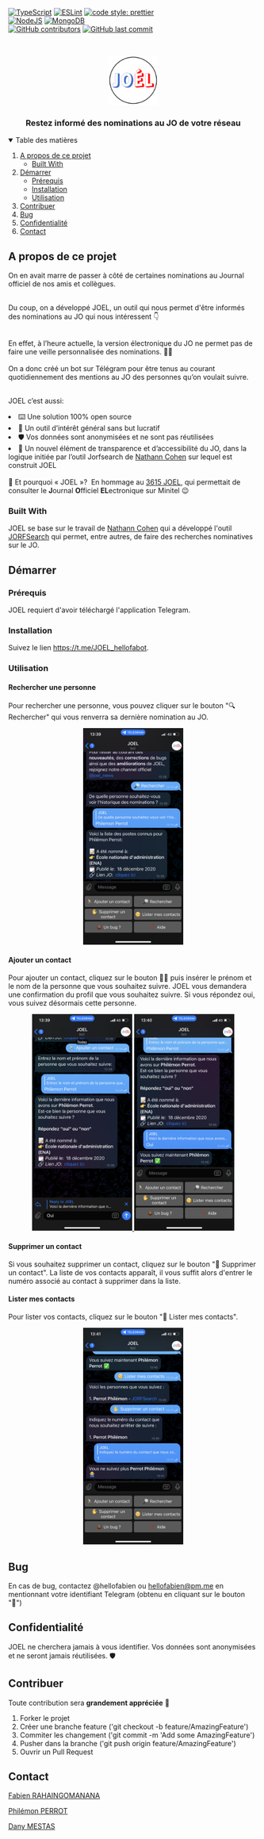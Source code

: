 [![TypeScript](https://badges.frapsoft.com/typescript/code/typescript.svg?v=101)](https://github.com/microsoft/TypeScript)
[![ESLint](https://github.com/DanyPM/joel_fork/actions/workflows/main.yml/badge.svg?branch=main)](https://github.com/DanyPM/joel_fork/actions/workflows/main.yml)
[![code style: prettier](https://img.shields.io/badge/code_style-prettier-ff69b4.svg?style=flat-square)](https://github.com/prettier/prettier)
<br />
[![NodeJS](https://img.shields.io/badge/node.js-6DA55F?style=for-the-badge&logo=node.js&logoColor=white)](https://nodejs.org)
[![MongoDB](https://img.shields.io/badge/MongoDB-%234ea94b.svg?style=for-the-badge&logo=mongodb&logoColor=white)]((https://www.mongodb.com/))
<br />
[![GitHub contributors](https://img.shields.io/github/contributors-anon/fabrahaingo/joel)](https://github.com/fabrahaingo/joel/graphs/contributors)
[![GitHub last commit](https://img.shields.io/github/last-commit/fabrahaingo/joel)](https://github.com/fabrahaingo/joel/commits/main/)


<!-- PROJECT LOGO -->
<br />
<p align="center">
  <a href="./img/logo.png">
    <img src="img/logo.png" alt="Logo" width="100" height="100">
  </a>
  <h3 align="center">Restez informé des nominations au JO de votre réseau	</h3>
</p>

<!-- TABLE OF CONTENTS -->
<details open="open">
  <summary>Table des matières</summary>
  <ol>
    <li>
      <a href="#about-the-project">A propos de ce projet</a>
      <ul>
        <li><a href="#built-with">Built With</a></li>
      </ul>
    </li>
    <li>
      <a href="#getting-started">Démarrer</a>
      <ul>
        <li><a href="#prérequis">Prérequis</a></li>
        <li><a href="#installation">Installation</a></li>
      	<li><a href="#utilisation">Utilisation</a></li>
	  </ul>
    </li>
    <li><a href="#contribuer">Contribuer</a></li>
	<li><a href="#bug"> Bug </a></li>
	<li><a href="#confidentialité"> Confidentialité </a></li>
    <li><a href="#contact">Contact</a></li>
    <!-- <li><a href="#acknowledgements">Acknowledgements</a></li> -->
  </ol>
</details>

## A propos de ce projet

On en avait marre de passer à côté de certaines nominations au Journal officiel de nos amis et collègues. </br></br>

Du coup, on a développé JOEL, un outil qui nous permet d'être informés des nominations au JO qui nous intéressent 👇 </br></br>

En effet, à l’heure actuelle, la version électronique du JO ne permet pas de faire une veille personnalisée des nominations. 🤷‍♂️
</br></br>
On a donc créé un bot sur Télégram pour être tenus au courant quotidiennement des mentions au JO des personnes qu’on voulait suivre. 
</br></br>

JOEL c’est aussi:

<li> ⌨️ Une solution 100% open source</li>
<li> 💸 Un outil d’intérêt général sans but lucratif </li>
<li>🛡 Vos données sont anonymisées et ne sont pas réutilisées </li>
<li>🧩 Un nouvel élément de transparence et d’accessibilité du JO, dans la logique initiée par l’outil Jorfsearch de <a href="https://github.com/nathanncohen">Nathann Cohen</a> sur lequel est construit JOEL </li>
</br> 🤔 Et pourquoi « JOEL »? 
En hommage au <a href="https://fr.wikipedia.org/wiki/Fichier:Publicit%C3%A9_3615_JOEL.png">3615 JOEL</a>, qui permettait de consulter le <b>J</b>ournal <b>O</b>fficiel <b>EL</b>ectronique sur Minitel 😉 </br>

### Built With

JOEL se base sur le travail de <a href="https://github.com/nathanncohen">Nathann Cohen</a> qui a développé l'outil <a href="https://jorfsearch.steinertriples.ch/">JORFSearch</a> qui permet, entre autres, de faire des recherches nominatives sur le JO.</br>

<!-- Démarrer -->

## Démarrer

### Prérequis

JOEL requiert d'avoir téléchargé l'application Telegram.

### Installation

Suivez le lien <a href="https://t.me/JOEL_hellofabot">https://t.me/JOEL_hellofabot</a>.

### Utilisation

#### Rechercher une personne

Pour rechercher une personne, vous pouvez cliquer sur le bouton "🔍 Rechercher" qui vous renverra sa dernière nomination au JO.

<p align="center">
  <a href="./img/tuto/search.png">
    <img src="img/tuto/search.png" alt="Logo" width=40% height=40%>
  </a>
</p>

#### Ajouter un contact

Pour ajouter un contact, cliquez sur le bouton 🏃‍♀️ puis insérer le prénom et le nom de la personne que vous souhaitez suivre.
JOEL vous demandera une confirmation du profil que vous souhaitez suivre. Si vous répondez oui, vous suivez désormais cette personne.

<p align="center">
  <a href="./img/tuto/add1.png">
    <img src="img/tuto/add1.png" alt="Logo" width=40% height=40%>
    <img src="img/tuto/add2.png" alt="Logo" width=40% height=40%>
  </a>
<p>

#### Supprimer un contact

Si vous souhaitez supprimer un contact, cliquez sur le bouton "🤚 Supprimer un contact".
La liste de vos contacts apparaît, il vous suffit alors d'entrer le numéro associé au contact à supprimer dans la liste.

#### Lister mes contacts

Pour lister vos contacts, cliquez sur le bouton "🧐 Lister mes contacts".

<p align="center">
  <a href="./img/tuto/list-delete.png">
    <img src="img/tuto/list-delete.png" alt="Logo" width=40% height=40%>
  </a>
</p>

## Bug

En cas de bug, contactez @hellofabien ou hellofabien@pm.me en mentionnant votre identifiant Telegram (obtenu en cliquant sur le bouton "🐞")

## Confidentialité

JOEL ne cherchera jamais à vous identifier. Vos données sont anonymisées et ne seront jamais réutilisées. 🛡

## Contribuer

Toute contribution sera **grandement appréciée** 🤗

1. Forker le projet
2. Créer une branche feature ('git checkout -b feature/AmazingFeature')
3. Commiter les changement ('git commit -m 'Add some AmazingFeature')
4. Pusher dans la branche ('git push origin feature/AmazingFeature')
5. Ouvrir un Pull Request

## Contact

<a href="https://www.linkedin.com/in/fabien-rahaingomanana/">Fabien RAHAINGOMANANA</a>

<a href="https://www.linkedin.com/in/philemon-perrot/">Philémon PERROT</a>

<a href="https://dany.mestas.dev/">Dany MESTAS</a>
